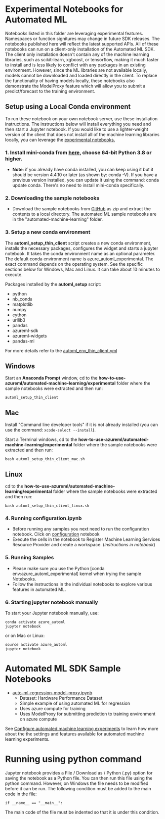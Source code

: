 # Experimental Notebooks for Automated ML
Notebooks listed in this folder are leveraging experimental features. Namespaces or function signitures may change in future SDK releases. The notebooks published here will reflect the latest supported APIs. All of these notebooks can run on a client-only installation of the Automated ML SDK.
The client only installation doesn't contain any of the machine learning libraries, such as scikit-learn, xgboost, or tensorflow, making it much faster to install and is less likely to conflict with any packages in an existing environment. However, since the ML libraries are not available locally, models cannot be downloaded and loaded directly in the client. To replace the functionality of having models locally, these notebooks also demonstrate the ModelProxy feature which will allow you to submit a predict/forecast to the training environment. 

<a name="localconda"></a>
## Setup using a Local Conda environment

To run these notebook on your own notebook server, use these installation instructions.
The instructions below will install everything you need and then start a Jupyter notebook.
If you would like to use a lighter-weight version of the client that does not install all of the machine learning libraries locally, you can leverage the [experimental notebooks.](experimental/README.md)

### 1. Install mini-conda from [here](https://conda.io/miniconda.html), choose 64-bit Python 3.8 or higher.
- **Note**: if you already have conda installed, you can keep using it but it should be version 4.4.10 or later (as shown by: conda -V).  If you have a previous version installed, you can update it using the command: conda update conda.
There's no need to install mini-conda specifically.

### 2. Downloading the sample notebooks
- Download the sample notebooks from [GitHub](https://github.com/Azure/MachineLearningNotebooks) as zip and extract the contents to a local directory.  The automated ML sample notebooks are in the "automated-machine-learning" folder.

### 3. Setup a new conda environment
The **automl_setup_thin_client** script creates a new conda environment, installs the necessary packages, configures the widget and starts a jupyter notebook. It takes the conda environment name as an optional parameter.  The default conda environment name is azure_automl_experimental.  The exact command depends on the operating system.  See the specific sections below for Windows, Mac and Linux.  It can take about 10 minutes to execute.

Packages installed by the **automl_setup** script:
    <ul><li>python</li><li>nb_conda</li><li>matplotlib</li><li>numpy</li><li>cython</li><li>urllib3</li><li>pandas</li><li>azureml-sdk</li><li>azureml-widgets</li><li>pandas-ml</li></ul>

For more details refer to the [automl_env_thin_client.yml](./automl_env_thin_client.yml)
## Windows
Start an **Anaconda Prompt** window, cd to the **how-to-use-azureml/automated-machine-learning/experimental** folder where the sample notebooks were extracted and then run:
```
automl_setup_thin_client
```
## Mac
Install "Command line developer tools" if it is not already installed (you can use the command: `xcode-select --install`).

Start a Terminal windows, cd to the **how-to-use-azureml/automated-machine-learning/experimental** folder where the sample notebooks were extracted and then run:

```
bash automl_setup_thin_client_mac.sh
```

## Linux
cd to the **how-to-use-azureml/automated-machine-learning/experimental** folder where the sample notebooks were extracted and then run:

```
bash automl_setup_thin_client_linux.sh
```

### 4. Running configuration.ipynb
- Before running any samples you next need to run the configuration notebook. Click on [configuration](../../configuration.ipynb) notebook
- Execute the cells in the notebook to Register Machine Learning Services Resource Provider and create a workspace. (*instructions in notebook*)

### 5. Running Samples
- Please make sure you use the Python [conda env:azure_automl_experimental] kernel when trying the sample Notebooks.
- Follow the instructions in the individual notebooks to explore various features in automated ML.

### 6. Starting jupyter notebook manually
To start your Jupyter notebook manually, use:

```
conda activate azure_automl
jupyter notebook
```

or on Mac or Linux:

```
source activate azure_automl
jupyter notebook
```


<a name="samples"></a>
# Automated ML SDK Sample Notebooks

- [auto-ml-regression-model-proxy.ipynb](regression-model-proxy/auto-ml-regression-model-proxy.ipynb)
    - Dataset: Hardware Performance Dataset
    - Simple example of using automated ML for regression
    - Uses azure compute for training
    - Uses ModelProxy for submitting prediction to training environment on azure compute

<a name="documentation"></a>
See [Configure automated machine learning experiments](https://docs.microsoft.com/azure/machine-learning/service/how-to-configure-auto-train) to learn how more about the the settings and features available for automated machine learning experiments.

<a name="pythoncommand"></a>
# Running using python command
Jupyter notebook provides a File / Download as / Python (.py) option for saving the notebook as a Python file.
You can then run this file using the python command.
However, on Windows the file needs to be modified before it can be run.
The following condition must be added to the main code in the file:

    if __name__ == "__main__":

The main code of the file must be indented so that it is under this condition.
